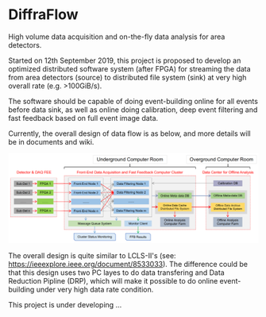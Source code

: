 # DiffraFlow

High volume data acquisition and on-the-fly data analysis for area detectors.

Started on 12th September 2019, this project is proposed to develop an optimized distributed software system (after FPGA) for streaming the data from area detectors (source) to distributed file system (sink) at very high overall rate (e.g. >100GiB/s).

The software should be capable of doing event-building online for all events before data sink, as well as online doing calibration, deep event filtering and fast feedback based on full event image data.

Currently, the overall design of data flow is as below, and more details will be in documents and wiki.

![plan](documents/images/plan.png)

The overall design is quite similar to LCLS-II's (see: https://ieeexplore.ieee.org/document/8533033). The difference could be that this design uses two PC layes to do data transfering and Data Reduction Pipline (DRP), which will make it possible to do online event-building under very high data rate condition.

This project is under developing ...
